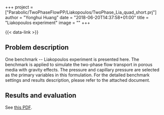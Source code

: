 +++
project = ["Parabolic/TwoPhaseFlowPP/Liakopoulos/TwoPhase_Lia_quad_short.prj"]
author = "Yonghui Huang"
date = "2018-06-20T14:37:58+01:00"
title = "Liakopoulos experiment"
image = ""
+++

{{< data-link >}}

## Problem description

One benchmark -- Liakopoulos experiment is presented here. The benchmark is applied to simulate the two-phase flow transport in porous media with gravity effects. The pressure and capillary pressure are selected as the primary variables in this formulation. For the detailed benchmark settings and results description, please refer to the attached document.

## Results and evaluation

See [this PDF](main.pdf).
